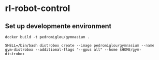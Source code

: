 # rl-robot-control

## Set up developmente environment

```
docker build -t pedromiglou/gymnasium .
```

```
SHELL=/bin/bash distrobox create --image pedromiglou/gymnasium --name gym-distrobox --additional-flags "--gpus all" --home $HOME/gym-distrobox
```
